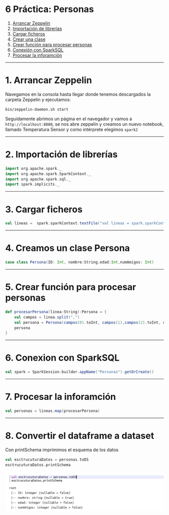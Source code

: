 # 6 Práctica: Personas

1. [Arrancar Zeppelin ](#schema1)
2. [Importación de librerías ](#schema2)
3. [Cargar ficheros ](#schema3)
4. [Crear una clase](#schema4)
5. [Crear función para procesar personas](#schema5)
6. [Conexión con SparkSQL](#schema6)
7. [Procesar la inforamción](#schema7)


<hr>

<a name="schema1"></a>

# 1. Arrancar Zeppelin
Navegamos en la consola hasta llegar donde tenemos descargados la carpeta Zeppelin y ejecutamos:
~~~
bin/zeppelin-daemon.sh start
~~~

Seguidamente abrimos un página en el navegador y vamos a `http://localhost:8080`, se nos abre zeppelin y creamos un nuevo notebook, llamado Temperatura Sensor y como intérprete elegimos `spark2`
<hr>

<a name="schema2"></a>

# 2. Importación de librerías

~~~scala
import org.apache.spark._
import org.apache.spark.SparkContext._
import org.apache.spark.sql._
import spark.implicits._
~~~
<hr>

<a name="schema3"></a>

# 3. Cargar ficheros

~~~scala
val lineas =  spark.sparkContext.textFile("val lineas = spark.sparkContext.textFile("file:///home/patricia/Documentos/scala/6-Personas/data/friends.csv"))
~~~

<hr>

<a name="schema4"></a>

# 4. Creamos un clase Persona

~~~scala
case class Persona(ID: Int, nombre:String,edad:Int,numAmigos: Int)
~~~
<hr>

<a name="schema5"></a>

# 5. Crear función para procesar personas

~~~scala
def procesarPersona(linea:String):Persona = {
    val campos = linea.split(",")
    val persona = Persona(campos(0).toInt, campos(1),campos(2).toInt, campos(3).toInt )
    persona
}
~~~

<hr>

<a name="schema6"></a>

# 6. Conexion con SparkSQL
~~~scala
val spark = SparkSession.builder.appName("Personas").getOrCreate()
~~~
<hr>

<a name="schema7"></a>

# 7. Procesar la inforamción
~~~scala
val personas = lineas.map(procesarPersona)
~~~

<hr>

<a name="schema8"></a>

# 8. Convertir el dataframe a dataset

Con printSchema imprimimos el esquema de los datos
~~~scala
val esctrucuturaDatos = personas.toDS
esctrucuturaDatos.printSchema
~~~
![scala](./images/001.png)